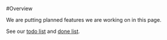 #Overview

We are putting planned features we are working on in this page.

See our [todo list][] and [done list][].

[todo list]: features/Todo.md
[done list]: features/Done.md